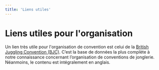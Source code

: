 ```yaml
---
title: 'Liens utiles'
---
```


# Liens utiles pour l'organisation

Un lien très utile pour l'organisation de convention est celui de la [British Juggling Convention (BJC)](http://thebritishjugglingconvention.co.uk/wiki/index.php?title=British_Juggling_Convention_Wiki). C’est la base de données la plus complète à notre connaissance concernant l’organisation de conventions de jonglerie. Néanmoins, le contenu est intégralement en anglais.